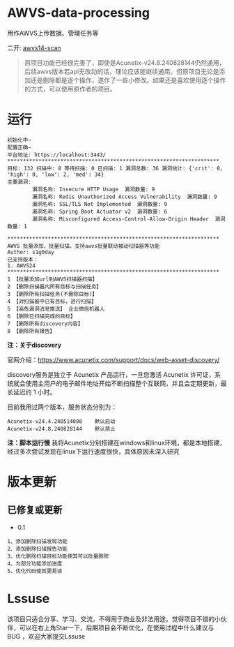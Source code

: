 # AWVS-data-processing

用作AWVS上传数据、管理任务等

二开: [awvs14-scan](https://github.com/test502git/awvs14-scan)

> 原项目功能已经很完善了，即使是Acunetix-v24.8.240828144仍然通用，后续awvs版本若api无改动的话，理论应该能继续通用。但原项目无论是添加还是删除都是逐个操作，遂作了一些小修改。如果还是喜欢使用逐个操作的方式，可以使用原作者的项目。
 
# 运行

```
初始化中~
配置正确~
平台地址: https://localhost:3443/
********************************************************************
目标: 132 扫描中: 8 等待扫描: 0 已扫描: 1 漏洞总数: 36 漏洞统计: {'crit': 0, 'high': 0, 'low': 2, 'med': 34}
主要漏洞:
        漏洞名称: Insecure HTTP Usage  漏洞数量: 9
        漏洞名称: Redis Unauthorized Access Vulnerability  漏洞数量: 9
        漏洞名称: SSL/TLS Not Implemented  漏洞数量: 9
        漏洞名称: Spring Boot Actuator v2  漏洞数量: 6
        漏洞名称: Misconfigured Access-Control-Allow-Origin Header  漏洞数量: 1

********************************************************************
AWVS 批量添加，批量扫描，支持awvs批量联动被动扫描器等功能
Author: s1g0day
已支持版本：
1. AWVS24
********************************************************************
1 【批量添加url到AWVS扫描器扫描】
2 【删除扫描器内所有目标与扫描任务】
3 【删除所有扫描任务(不删除目标)】
4 【对扫描器中已有目标，进行扫描】
5 【高危漏洞消息推送】 企业微信机器人
6 【删除已扫描完成的目标】
7 【删除所有discovery内容】
8 【删除所有报告】
```

**注：关于discovery**

官网介绍：https://www.acunetix.com/support/docs/web-asset-discovery/

discovery服务是独立于 Acunetix 产品运行，一旦您激活 Acunetix 许可证，系统就会使用主用户的电子邮件地址开始不断扫描整个互联网，并且会定期更新，最长延迟约 1 小时。

目前我用过两个版本，服务状态分别为：

```
Acunetix-v24.4.240514098	默认启动
Acunetix-v24.8.240828144	默认禁止
```

**注：脚本运行慢**
我将Acunetix分别搭建在windows和linux环境，都是本地搭建，经过多次尝试发现在linux下运行速度很快，具体原因未深入研究

# 版本更新

## 已修复或更新

- 0.1 

```
1、添加删除扫描发现功能
2、添加删除扫描报告功能
3、优化删除扫描目标功能使其可以批量删除
4、为部分功能添加进度
5、优化代码使其更易读
```

# Lssuse

该项目只适合分享、学习、交流，不得用于商业及非法用途。觉得项目不错的小伙伴，可以在右上角Star一下，后期项目会不断优化，在使用过程中什么建议与BUG ，欢迎大家提交Lssuse
